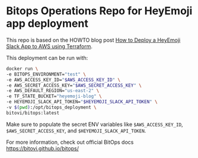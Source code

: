 # Bitops Operations Repo for HeyEmoji app deployment
This repo is based on the HOWTO blog post [How to Deploy a HeyEmoji Slack App to AWS using Terraform](https://www.bitovi.com/blog/heyemoji-slack-app-aws-terraform-ansible).


This deployment can be run with:
```sh
docker run \
-e BITOPS_ENVIRONMENT="test" \
-e AWS_ACCESS_KEY_ID="$AWS_ACCESS_KEY_ID" \
-e AWS_SECRET_ACCESS_KEY="$AWS_SECRET_ACCESS_KEY" \
-e AWS_DEFAULT_REGION="us-east-2" \
-e TF_STATE_BUCKET="heyemoji-blog" \
-e HEYEMOJI_SLACK_API_TOKEN="$HEYEMOJI_SLACK_API_TOKEN" \
-v $(pwd):/opt/bitops_deployment \
bitovi/bitops:latest
```
Make sure to populate the secret ENV variables like `$AWS_ACCESS_KEY_ID`, `$AWS_SECRET_ACCESS_KEY`, and `$HEYEMOJI_SLACK_API_TOKEN`.

For more information, check out official BitOps docs https://bitovi.github.io/bitops/
